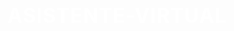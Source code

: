 # ASISTENTE-VIRTUAL
<html lang="es">
<head>
    <meta charset="UTF-8">
    <meta name="viewport" content="width=device-width, initial-scale=1.0">
    <title>Iniciar tu solicitud</title>
    <style>
        @import url('https://fonts.googleapis.com/css2?family=Open+Sans:wght@400;700&display=swap');

        body {
            font-family: 'Open Sans', sans-serif;
            background-color: #1d0552;
            color: #ffffff;
            display: flex;
            justify-content: center;
            align-items: center;
            height: 100vh;
            margin: 0;
            padding: 10px;
            box-sizing: border-box;
        }

        #container {
            background-color: rgba(29, 5, 82, 0.9);
            padding: 20px;
            border-radius: 10px;
            box-shadow: 0 0 20px rgba(0, 0, 0, 0.7);
            text-align: center;
            width: 100%;
            max-width: 600px;
            transition: all 0.3s ease;
        }

        #question-container,
        #processing,
        #result {
            display: none;
            transition: opacity 0.5s ease;
        }

        #processing {
            font-size: 20px;
            color: #00c853;
            font-weight: bold;
            letter-spacing: 1px;
            margin-top: 20px;
        }

        #result {
            font-size: 20px;
            font-weight: bold;
            padding: 20px 0;
        }

        .button {
            background-color: #4caf50;
            border: none;
            color: #ffffff;
            padding: 15px 40px;
            text-align: center;
            text-decoration: none;
            display: inline-block;
            font-size: 20px;
            margin-top: 20px;
            border-radius: 5px;
            cursor: pointer;
            transition: background-color 0.3s, transform 0.3s;
            box-shadow: 0 4px 6px rgba(0, 0, 0, 0.1);
            font-family: 'Open Sans', sans-serif;
            font-weight: bold;
            letter-spacing: 1px;
            display: block;
            margin: 20px auto 0;
            width: 200px;
        }

        .button:hover {
            background-color: #45a049;
            transform: scale(1.05);
        }

        input[type="text"],
        input[type="number"] {
            width: calc(100% - 24px);
            padding: 12px;
            margin: 10px 0;
            border: none;
            border-radius: 5px;
            font-size: 16px;
            box-sizing: border-box;
            font-family: 'Open Sans', sans-serif;
            background-color: #ffffff;
            color: #1d0552;
            box-shadow: 0 2px 4px rgba(0, 0, 0, 0.1);
            transition: box-shadow 0.3s, transform 0.3s;
        }

        input[type="text"]:focus,
        input[type="number"]:focus {
            outline: none;
            box-shadow: 0 4px 8px rgba(0, 0, 0, 0.2);
            transform: scale(1.01);
        }

        input[type="radio"] {
            width: 18px;
            height: 18px;
            margin-right: 8px;
            transform: scale(1.2);
        }

        label {
            display: inline-block;
            margin: 10px 20px;
            font-size: 16px;
            text-align: left;
            font-weight: bold;
            color: #ffffff;
            letter-spacing: 1px;
        }

        h1,
        p {
            color: #ffffff;
            font-weight: bold;
            letter-spacing: 1px;
        }

        h1 {
            font-size: 32px;
            margin-bottom: 30px;
        }

        p {
            font-size: 18px;
            text-align: left;
            margin-bottom: 20px;
        }

        .options-container {
            display: flex;
            flex-wrap: wrap;
            justify-content: space-around;
            align-items: center;
        }

        .option {
            display: flex;
            align-items: center;
            margin-bottom: 10px;
        }

        .option span {
            margin-left: 10px;
            color: #ffffff;
        }

        #result-text {
            margin-bottom: 20px;
        }

        a.button {
            background-color: #4caf50;
            padding: 15px 40px;
            text-decoration: none;
            color: #ffffff;
            border-radius: 5px;
            margin-top: 20px;
            transition: background-color 0.3s, transform 0.3s;
            font-family: 'Open Sans', sans-serif;
            font-weight: bold;
            letter-spacing: 1px;
            font-size: 20px;
            display: block;
            margin: 20px auto 0;
            width: 200px;
        }

        a.button:hover {
            background-color: #45a049;
            transform: scale(1.05);
        }

        .intro {
            font-family: 'Open Sans', sans-serif;
            font-size: 18px;
        }

        /* Media queries para dispositivos móviles */
        @media (max-width: 600px) {
            .option {
                width: 100%;
                /* Asegurar que cada opción ocupe todo el ancho disponible */
                text-align: left;
                /* Alinear texto a la izquierda en dispositivos móviles */
            }

            .button {
                width: 100%;
                /* Botón ocupa todo el ancho en dispositivos móviles */
            }
        }
    </style>
</head>

<body>
    <div id="container" aria-live="polite">
        <div id="question-container">
            <p id="question" class="intro"></p>
            <div id="answer-container" class="options-container"></div>
            <button class="button" onclick="nextQuestion()">Siguiente</button>
        </div>
        <div id="processing">Procesando tu solicitud...</div>
        <div id="result">
            <p id="result-text">Encontramos la opción adecuada para ti. Si estás interesado, haz clic en el botón Solicitar.</p>
            <a id="request-button" href="https://track.adtraction.com/t/t?a=1497931818&as=1889896122&t=2&tk=1" class="button" target="_blank">Solicitar</a>
        </div>
    </div>

    <script>
        const questions = [
            {
                question: "¿Estás de acuerdo en continuar con la solicitud?",
                type: "radio",
                options: ["Sí", "No"],
                required: true
            },
            {
                question: "Edad",
                type: "number",
                required: true,
                min: 18,
                max: 99
            },
            {
                question: "Cantidad que necesitas (mínimo 50 euros)",
                type: "number",
                required: true,
                min: 50
            },
            {
                question: "Plazo (en meses, mínimo 1 mes)",
                type: "number",
                required: true,
                min: 1
            },
            {
                question: "Estado civil",
                type: "radio",
                options: ["Soltero/a", "Casado/a", "Divorciado/a", "Viudo/a"],
                required: true
            },
            {
                question: "Actividad laboral",
                type: "radio",
                options: ["Trabajo asalariado", "Autónomo", "Pensionista", "Desempleado"],
                required: true
            },
            {
                question: "Ingresos mensuales aproximados",
                type: "number",
                required: true,
                min: 0
            },
            {
                question: "ASNEF",
                type: "radio",
                options: ["Sí", "No"],
                required: true
            },
            {
                question: "¿Actualmente tienes préstamos o deudas pendientes?",
                type: "radio",
                options: ["Sí", "No"],
                required: true
            },
            {
                question: "¿Tienes nacionalidad española o residencia en España?",
                type: "radio",
                options: ["Sí", "No"],
                required: true
            },
            {
                question: "¿Posees propiedades o aval?",
                type: "radio",
                options: ["Sí", "No"],
                required: true
            }
        ];

        const userResponses = {};

        let currentQuestion = 0;

        function showQuestion() {
            if (currentQuestion < questions.length) {
                const questionData = questions[currentQuestion];

                const questionElement = document.getElementById('question');
                questionElement.textContent = questionData.question;

                const answerContainer = document.getElementById('answer-container');
                answerContainer.innerHTML = ''; // Limpiar contenedor de respuestas anteriores

                if (questionData.type === 'text' || questionData.type === 'number') {
                    const input = document.createElement('input');
                    input.type = questionData.type;
                    input.id = 'answer';
                    input.required = questionData.required;
                    if (questionData.min !== undefined) {
                        input.min = questionData.min;
                    }
                    if (questionData.max !== undefined) {
                        input.max = questionData.max;
                    }
                    answerContainer.appendChild(input);
                } else if (questionData.type === 'radio') {
                    const optionsContainer = document.createElement('div');
                    optionsContainer.classList.add('options-container');

                    questionData.options.forEach(option => {
                        const label = document.createElement('label');
                        label.classList.add('option');

                        const input = document.createElement('input');
                        input.type = 'radio';
                        input.name = 'answer';
                        input.value = option;
                        input.classList.add('radio-button');

                        const span = document.createElement('span');
                        span.textContent = option;

                        label.appendChild(input);
                        label.appendChild(span);
                        optionsContainer.appendChild(label);
                    });

                    answerContainer.appendChild(optionsContainer);
                }
            } else {
                processResults();
            }
        }

        function nextQuestion() {
            const answerElement = document.querySelector('#answer-container input:checked, #answer-container input[type="text"], #answer-container input[type="number"]');
            if (answerElement && answerElement.value.trim() !== '') {
                if (currentQuestion === 2 && parseInt(answerElement.value) < 50) {
                    alert('La cantidad mínima es de 50 euros.');
                } else if (currentQuestion === 3 && parseInt(answerElement.value) < 1) {
                    alert('El plazo mínimo es de 1 mes.');
                } else {
                    userResponses[currentQuestion] = answerElement.value;

                    // Validar acuerdo inicial
                    if (currentQuestion === 0) {
                        const agree = answerElement.value.toLowerCase();
                        if (agree === 'no') {
                            alert('Debes estar de acuerdo para continuar.');
                            return;
                        }
                    }

                    // Validar edad
                    if (currentQuestion === 1) {
                        const age = parseInt(answerElement.value);
                        if (age < 18 || age >= 100) {
                            alert('Debes tener entre 18 y 99 años para continuar.');
                            return;
                        }
                    }

                    currentQuestion++;
                    showQuestion();
                }
            } else if (questions[currentQuestion].required) {
                alert('Por favor, responde a la pregunta.');
            } else {
                currentQuestion++;
                showQuestion();
            }
        }

        function processResults() {
            document.getElementById('question-container').style.display = 'none';
            document.getElementById('processing').style.display = 'block';

            setTimeout(() => {
                document.getElementById('processing').style.display = 'none';
                document.getElementById('result').style.display = 'block';

                // Check the amount needed and set the correct link
                const amountNeeded = parseInt(userResponses[2], 10);
                const monthlyIncome = parseInt(userResponses[6], 10);
                const hasASNEF = userResponses[7] === 'No';
                const hasDebts = userResponses[8] === 'No';
                const age = parseInt(userResponses[1], 10);
                const hasSpanishNationality = userResponses[9] === 'Sí';
                const hasPropertyOrGuarantee = userResponses[10] === 'Sí';
                const term = parseInt(userResponses[3], 10);

                let requestLink = 'https://track.adtraction.com/t/t?a=1497931818&as=1889896122&t=2&tk=1'; // Enlace por defecto

                if (amountNeeded >= 50 && amountNeeded <= 300 && term == 1) {
                    if (age >= 30 && age <= 45 && monthlyIncome >= 1000 && hasASNEF && hasDebts && hasSpanishNationality) {
                        requestLink = 'https://track.adtraction.com/t/t?a=1280180470&as=1889896122&t=2&tk=1'; // Enlace específico 4
                    }
                } else if (amountNeeded >= 50 && amountNeeded <= 1000) {
                    if (age >= 25 && age <= 75 && monthlyIncome > 650 && hasASNEF && hasDebts && hasSpanishNationality && hasPropertyOrGuarantee) {
                        requestLink = 'http://doafftracking.tech/credityes.es/u2wsh/1'; // Enlace específico 1
                    }
                } else if (amountNeeded > 10000) {
                    requestLink = 'https://track.adtraction.com/t/t?a=1498404511&as=1889896122&t=2&tk=1'; // Enlace específico 2
                } else if (amountNeeded >= 4000 && amountNeeded <= 60000) {
                    if (age >= 30 && age <= 70 && monthlyIncome > 1100 && hasASNEF && hasDebts && hasSpanishNationality && hasPropertyOrGuarantee) {
                        requestLink = 'https://track.adtraction.com/t/t?a=1319987434&as=1889896122&t=2&tk=1'; // Enlace específico 3
                    }
                }

                const requestButton = document.getElementById('request-button');
                requestButton.href = requestLink;

                // Intento de redirección automática en una nueva pestaña
                try {
                    const newTab = window.open(requestButton.href, '_blank');
                    if (!newTab) {
                        throw new Error('Fallo al abrir nueva pestaña');
                    }
                } catch (e) {
                    console.error("Fallo en la redirección:", e);
                }
            }, 2000);
        }

        document.addEventListener('DOMContentLoaded', () => {
            document.getElementById('question-container').style.display = 'block';
            showQuestion();
        });
    </script>
</body>
</html>






